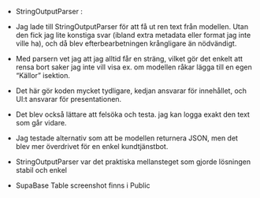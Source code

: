 - StringOutputParser :

- Jag lade till StringOutputParser för att få ut ren text från modellen. Utan den fick jag lite konstiga svar (ibland extra metadata eller format jag inte ville ha), och då blev efterbearbetningen krångligare än nödvändigt. 
- Med parsern vet jag att jag alltid får en sträng, vilket gör det enkelt att rensa bort saker jag inte vill visa ex. om modellen råkar lägga till en egen “Källor” isektion.
- Det här gör koden mycket tydligare, kedjan ansvarar för innehållet, och UI:t ansvarar för presentationen. 
- Det blev också lättare att felsöka och testa. jag kan logga exakt den text som går vidare. 
- Jag testade alternativ som att be modellen returnera JSON, men det blev mer överdrivet för en enkel kundtjänstbot. 
- StringOutputParser var det praktiska mellansteget som gjorde lösningen stabil och enkel 

- SupaBase Table screenshot finns i Public 
